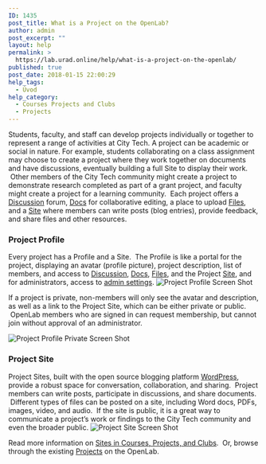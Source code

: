 ```yaml
---
ID: 1435
post_title: What is a Project on the OpenLab?
author: admin
post_excerpt: ""
layout: help
permalink: >
  https://lab.urad.online/help/what-is-a-project-on-the-openlab/
published: true
post_date: 2018-01-15 22:00:29
help_tags:
  - Úvod
help_category:
  - Courses Projects and Clubs
  - Projects
---
```

Students, faculty, and staff can develop projects individually or together to represent a range of activities at City Tech. A project can be academic or social in nature. For example, students collaborating on a class assignment may choose to create a project where they work together on documents and have discussions, eventually building a full Site to display their work.  Other members of the City Tech community might create a project to demonstrate research completed as part of a grant project, and faculty might create a project for a learning community.  Each project offers a <a title="Using “Discussion” forums" href="https://openlab.citytech.cuny.edu/blog/help/discussion-forums/">Discussion</a> forum, <a title="Using “Docs”" href="https://openlab.citytech.cuny.edu/blog/help/using-docs/">Docs</a> for collaborative editing, a place to upload <a title="Using “Files”" href="https://openlab.citytech.cuny.edu/blog/help/using-files/">Files</a>, and a <a title="What is a “Site” on a Course, Project, or Club?" href="https://openlab.citytech.cuny.edu/blog/help/what-is-a-site-on-a-course-project-or-club/">Site</a> where members can write posts (blog entries), provide feedback, and share files and other resources.
<h3><strong>Project Profile</strong></h3>
Every project has a Profile and a Site.  The Profile is like a portal for the project, displaying an avatar (profile picture), project description, list of members, and access to <a title="Using “Discussion” forums" href="https://openlab.citytech.cuny.edu/blog/help/discussion-forums/">Discussion</a>, <a title="Using “Docs”" href="https://openlab.citytech.cuny.edu/blog/help/using-docs/">Docs</a>, <a title="Using “Files”" href="https://openlab.citytech.cuny.edu/blog/help/using-files/">Files</a>, and the Project <a title="What is a “Site” on a Course, Project, or Club?" href="https://openlab.citytech.cuny.edu/blog/help/what-is-a-site-on-a-course-project-or-club/">Site</a>, and for administrators, access to <a title="Changing privacy and other settings for a Course, Project, or Club" href="https://openlab.citytech.cuny.edu/blog/help/changing-privacy-and-other-settings-for-a-course-project-or-club/">admin settings</a>.

<img class="alignnone wp-image-36498 size-full" src="https://openlab.citytech.cuny.edu/wp-content/uploads/2012/09/what_is_project_1_V2.png" alt="Project Profile Screen Shot" />

If a project is private, non-members will only see the avatar and description, as well as a link to the Project Site, which can be either private or public.  OpenLab members who are signed in can request membership, but cannot join without approval of an administrator.

<img class="alignnone wp-image-36500 size-full" src="https://openlab.citytech.cuny.edu/wp-content/uploads/2012/09/what_is_project_2_V2.png" alt="Project Profile Private Screen Shot" />
<h3><strong>Project Site</strong></h3>
Project Sites, built with the open source blogging platform <a href="http://wordpress.org/" target="_blank" rel="noopener">WordPress</a>, provide a robust space for conversation, collaboration, and sharing.  Project members can write posts, participate in discussions, and share documents.  Different types of files can be posted on a site, including Word docs, PDFs, images, video, and audio.  If the site is public, it is a great way to communicate a project’s work or findings to the City Tech community and even the broader public.

<img class="alignnone wp-image-36501 size-full" src="https://openlab.citytech.cuny.edu/wp-content/uploads/2012/09/what_is_project_3_V2.png" alt="Project Site Screen Shot" />

Read more information on <a href="https://openlab.citytech.cuny.edu/blog/help/help-category/sites-on-the-openlab/">Sites in Courses, Projects, and Clubs</a>.  Or, browse through the existing <a href="https://openlab.citytech.cuny.edu/projects/">Projects</a> on the OpenLab.
